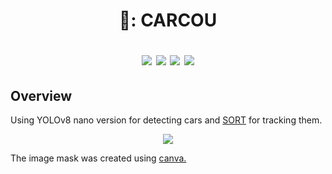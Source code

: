 <h1 align=center>🚗: CARCOU

![](https://img.shields.io/badge/Python-3.9-blue) ![](https://img.shields.io/badge/opencv-4.8.1.78-blue) ![](https://img.shields.io/badge/Contributions-Welcome-brightgreen) ![](https://img.shields.io/badge/LICENSE-MIT-red)</h1>

## Overview
<p align = left>Using YOLOv8 nano version for detecting cars and <a href='https://github.com/abewley/sort'>SORT<a> for tracking them.</p>

<p align="center">
  <img src = "https://github.com/kotiyalanurag/CARCOU/assets/44325770/76b04cde-6922-424e-9ec5-3a909700041e">
</p>

The image mask was created using [canva.](https://www.canva.com/)
